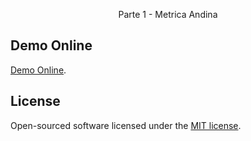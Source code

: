 <p align="center">Parte 1 - Metrica Andina</p>


## Demo Online

[Demo Online](http://parte1.percy.me).

## License

Open-sourced software licensed under the [MIT license](https://opensource.org/licenses/MIT).
